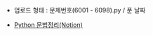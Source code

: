- 업로드 형태 : 
문제번호(6001 - 6098).py  / 푼 날짜 

- [Python 문법정리(Notion)](https://www.notion.so/fa8a7a9b8ce04313bba8f5acc5b7ce45)

